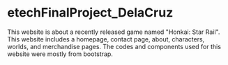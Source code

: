 # etechFinalProject_DelaCruz
This website is about a recently released game named "Honkai: Star Rail". This website includes a homepage, contact page, about, characters, worlds, and merchandise pages. The codes and components used for this website were mostly from bootstrap. 
